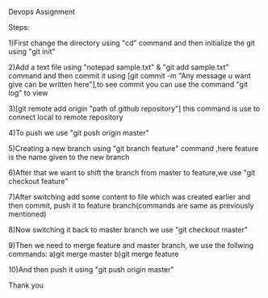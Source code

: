 Devops Assignment

Steps:

1)First change the directory using "cd" command and then initialize the git using "git init"

2)Add a text file using "notepad sample.txt" & "git add sample.txt" command and then commit it using [git commit -m "Any message u want give can be written here"],to see commit you can use the command "git log" to view

3)[git remote add origin "path of github repository"] this command is use to connect local to remote repository

4)To push we use "git push origin master"

5)Creating a new branch using "git branch feature" command ,here feature is the name given to the new branch

6)After that we want to shift the branch from master to feature,we use "git checkout feature"

7)After switching add some content to file which was created earlier and then commit, push it to feature branch(commands are same as previously mentioned)

8)Now switching it back to master branch we use "git checkout master"

9)Then we need to merge feature and master branch, we use the follwing commands: a)git merge master b)git merge feature

10)And then push it using "git push origin master"

Thank you
